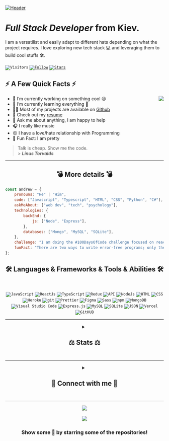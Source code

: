 [![Header](https://github.com/andrew-sistuk/andrew-sistuk/blob/main/hi.gif "Header")](https://www.linkedin.com/in/andrew-sistuk/)

# _Full Stack Developer_ from Kiev.

<p>I am a versatilist and easily adapt to different hats depending on what the project requires. I love exploring new tech stack 💻 and leveraging them to build cool stuffs 🛠️.</p>

<code>![Visitors](https://vbr.nathanchung.dev/badge?page_id=andrew-sistuk.andrew-sistuk&lcolor=7E26AB&color=555555&style=flat&logo=Github)</code>
<code>[![Follow](https://img.shields.io/github/followers/andrew-sistuk?label=Follow&style=social&color=555555&style=flat&logo=wolframlanguage&labelColor=7E26AB)](https://github.com/andrew-sistuk)</code>
<code>[![Stars](https://img.shields.io/github/stars/andrew-sistuk?label=Stars&style=social&color=555555&style=flat&logo=starship&labelColor=7E26AB)](https://github.com/andrew-sistuk)</code>


<h2>⚡️ A Few Quick Facts ⚡️</h2>
<img align="right" src="https://media1.giphy.com/media/13HgwGsXF0aiGY/giphy.gif" />
<ul>
  <li>🔭 I’m currently working on something cool 😉</li>
  <li>🌱 I’m currently learning everything 🤣</li>
  <li>👨‍💻 Most of my projects are available on <a href="https://github.com/andrew-sistuk">Github</a></li>
  <li>📙 Check out my <a href="https://drive.google.com/file/d/1KUQ7lvUWJQUqeCBwyQLxUBl4ZNVma-Lj/view?usp=sharing">resume</a></li>
  <li>💬 Ask me about anything, I am happy to help</li>
  <li>🎧 I really like music</li>
  <li>😐 I have a love/hate relationship with Programming</li>
  <li>🎉 Fun Fact: I am pretty</li> 
</ul>

> Talk is cheap. Show me the code. <br/> > **_Linus Torvalds_**
<hr>

<h2 align="center">💣 More details 💣</h2>

```javascript
const andrew = {
    pronouns: "He" | "Him",
    code: ["Javascript", "Typescript", "HTML", "CSS", "Python", "C#"], 
    askMeAbout: ["web dev", "tech", "psychology"],
    technologies: {
        backEnd: {
            js: ["Node", "Express"],
        },
        databases: ["Mongo", "MySQL", "SQLite"],
    },
    challenge: "I am doing the #100DaysOfCode challenge focused on react and typescript",
    funFact: "There are two ways to write error-free programs; only the third one works"
};
```

<h2 align="center">🛠️ Languages & Frameworks & Tools & Abilities 🛠️</h2>
<br/>
<p align="center">
  <code><img alt="JavaScript" src="https://img.shields.io/badge/-JavaScript-090909?style=flat&logo=javascript&color=7E26AB&logoColor=ffffff"></code>
  <code><img alt="ReactJs" src="https://img.shields.io/badge/-ReactJs-090909?style=flat&logo=React&color=7E26AB&logoColor=ffffff"></code>
  <code><img alt="TypeScript" src="https://img.shields.io/badge/-TypeScript-090909?style=flat&logo=TypeScript&color=7E26AB&logoColor=ffffff"></code>
  <code><img alt="Redux" src="https://img.shields.io/badge/-Redux-090909?style=flat&logo=Redux&color=7E26AB&logoColor=ffffff"></code>
  <code><img alt="API" src="https://img.shields.io/badge/-REST API-090909?style=flat&color=7E26AB&logoColor=ffffff"></code>
  <code><img alt="NodeJs" src="https://img.shields.io/badge/-NodeJS-090909?style=flat&logo=nodedotjs&color=7E26AB&logoColor=ffffff"></code>
  <code><img alt="HTML" src="https://img.shields.io/badge/-HTML-090909?style=flat&logo=html5&color=7E26AB&logoColor=ffffff"></code>
  <code><img alt="CSS" src="https://img.shields.io/badge/-CSS-090909?style=flat&logo=css3&color=7E26AB&logoColor=ffffff"></code>
  <code><img alt="Heroku" src="https://img.shields.io/badge/-Heroku-090909?style=flat&logo=heroku&color=7E26AB&logoColor=ffffff"></code>
  <code><img alt="git" src="https://img.shields.io/badge/-Git-090909?style=flat&logo=git&color=7E26AB&logoColor=ffffff"></code>
  <code><img alt="Prettier" src="https://img.shields.io/badge/-Prettier-090909?style=flat&logo=prettier&color=7E26AB&logoColor=ffffff"></code>
  <code><img alt="Figma" src="https://img.shields.io/badge/-Figma-090909?style=flat&logo=figma&color=7E26AB&logoColor=ffffff"></code>
  <code><img alt="Sass" src="https://img.shields.io/badge/-Sass-CC6699?style=flat&logo=sass&color=7E26AB&logoColor=ffffff"></code>
  <code><img alt="npm" src="https://img.shields.io/badge/-npm-CC6699?style=flat&logo=npm&color=7E26AB&logoColor=ffffff"></code>
  <code><img alt="MongoDB" src="https://img.shields.io/badge/-MongoDB-13aa52?style=flat&logo=mongodb&color=7E26AB&logoColor=ffffff"></code>
  <code><img alt="Visual Studio Code" src="https://img.shields.io/badge/Visual%20Studio%20Code-0078d7.svg?logo=visual-studio-code&style=flat&color=7E26AB&logoColor=ffffff"></code>
  <code><img alt="Express.js" src="https://img.shields.io/badge/Express.js-404d59.svg?logo=express&style=flat&color=7E26AB&logoColor=ffffff"></code>
  <code><img alt="MySQL" src="https://img.shields.io/badge/-MySQL-13aa52?logo=mysql&style=flat&color=7E26AB&logoColor=ffffff"></code>
  <code><img alt="SQLite" src ="https://img.shields.io/badge/SQLite-07405e.svg?logo=sqlite&style=flat&color=7E26AB&logoColor=ffffff"></code>
  <code><img alt="JSON" src ="https://img.shields.io/badge/JSON-07405e.svg?logo=json&style=flat&color=7E26AB&logoColor=ffffff"></code>
  <code><img alt="Vercel" src="https://img.shields.io/badge/Vercel-000000.svg?logo=vercel&style=flat&color=7E26AB&logoColor=ffffff"></code>
  <code><img alt="GitHUB" src="https://img.shields.io/badge/GitHUB-000000.svg?logo=github&style=flat&color=7E26AB&logoColor=ffffff"></code>
</p>
<hr>

<details align="center">
  <summary align="center"><h2>⚖️ Stats ⚖️<h2></summary>
  <br/>
  <p align="center">
    <code><img src ="https://github-readme-streak-stats.herokuapp.com?user=andrew-sistuk&theme=dracula&hide_border=true"></code>
  </p>
  <p align="center">
    <code align="center"><img width="auto" src ="http://github-profile-summary-cards.vercel.app/api/cards/profile-details?username=andrew-sistuk&theme=dracula"></code>
  </p>
  <p align="center">
    <img height="50%" width="auto" src ="http://github-profile-summary-cards.vercel.app/api/cards/repos-per-language?username=andrew-sistuk&theme=dracula">
    <img height="50%" width="auto" src ="http://github-profile-summary-cards.vercel.app/api/cards/most-commit-language?username=andrew-sistuk&theme=dracula">
  </p>
  <p align="center">
    <img height="50%" width="auto" src ="http://github-profile-summary-cards.vercel.app/api/cards/stats?username=andrew-sistuk&theme=dracula">
    <img height="50%" width="auto" src ="http://github-profile-summary-cards.vercel.app/api/cards/productive-time?username=andrew-sistuk&theme=dracula&utcOffset=8">
  </p align="center">
  
  <code>[![trophy](https://github-profile-trophy.vercel.app/?username=andrew-sistuk&theme=dracula)](https://github.com/ryo-ma/github-profile-trophy)</code>
</details>
<hr>

<details>
  <summary align="center"><h2>🧲 Connect with me 🧲<h2></summary>
  <br/>
  <p align="center">
    <code><a target="_blank"href="https://www.linkedin.com/in/andrew-sistuk/"><img width="36px" src="https://github.com/andrew-sistuk/andrew-sistuk/blob/main/icons/linkedin.png" /></a></code>&nbsp;&nbsp;&nbsp;&nbsp;
    <code><a href="mailto:andresistukwork@gmail.com?subject=Hello%20Andrew,%20From%20Github"><img width="36px" src="https://github.com/andrew-sistuk/andrew-sistuk/blob/main/icons/gmail.png" /></a></code>&nbsp;&nbsp;&nbsp;&nbsp;
  </p>
</details>
<hr>


<p align="center">
    <img src="https://spotify-github-profile.vercel.app/api/view.svg?uid=31sfogtjgt7smhtws6ymrlvgeuku&redirect=true][https://spotify-github-profile.vercel.app/api/view.svg?uid=31sfogtjgt7smhtws6ymrlvgeuku&cover_image=true&theme=novatorem&background_color=555555&interchange=true&bar_color=7E26AB&bar_color_cover=false">
</p>

<p align="center">
    <img src="https://spotify-recently-played-readme.vercel.app/api?user=31sfogtjgt7smhtws6ymrlvgeuku&count=5">
</p>

<div align="center">

### Show some 💜 by starring some of the repositories!

</div>
